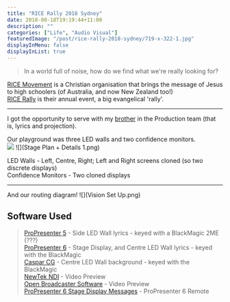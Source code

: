 ```yaml
---
title: "RICE Rally 2018 Sydney"
date: 2018-08-18T19:19:44+11:00
description: ""
categories: ["Life", "Audio Visual"]
featuredImage: "/post/rice-rally-2018-sydney/719-x-322-1.jpg"
displayInMenu: false
displayInList: true
---
```


> In a world full of noise, how do we find what we're really looking for?

[RICE Movement](https://ricemovement.org) is a Christian organisation that brings the message of Jesus to high schoolers (of Australia, and now New Zealand too!)  
[RICE Rally](https://www.facebook.com/RICERally/) is their annual event, a big evangelical 'rally'.  

---
I got the opportunity to serve with my [brother](//navhaxs.au.eu.org) in the Production team (that is, lyrics and projection).

Our playground was three LED walls and two confidence monitors.  
![](Snipaste_2018-12-26_22-08-56.png)
![](Stage Plan + Details 1.png)

LED Walls - Left, Centre, Right; Left and Right screens cloned (so two discrete displays)  
Confidence Monitors - Two cloned displays

---
And our routing diagram!
![](Vision Set Up.png)


## Software Used
> [ProPresenter 5](https://renewedvision.com/propresenter) - Side LED Wall lyrics - keyed with a BlackMagic 2ME (???)  
[ProPresenter 6](https://renewedvision.com/propresenter) - Stage Display, and Centre LED Wall lyrics - keyed with the BlackMagic  
[Caspar CG](https://casparcg.com/) - Centre LED Wall background - keyed with the BlackMagic  
[NewTek NDI](../newtek-ndi) - Video Preview  
[Open Broadcaster Software](https://obsproject.com/) - Video Preview  
[ProPresenter 6 Stage Display Messages](../propresenter6-stage-display-messages-client) - ProPresenter 6 Remote